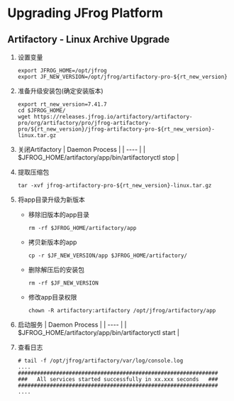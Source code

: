 # Upgrading JFrog Platform
## Artifactory - Linux Archive Upgrade

1. 设置变量
    ```
    export JFROG_HOME=/opt/jfrog
    export JF_NEW_VERSION=/opt/jfrog/artifactory-pro-${rt_new_version}
    ```
2. 准备升级安装包(确定安装版本)
    ```
    export rt_new_version=7.41.7
    cd $JFROG_HOME/
    wget https://releases.jfrog.io/artifactory/artifactory-pro/org/artifactory/pro/jfrog-artifactory-pro/${rt_new_version}/jfrog-artifactory-pro-${rt_new_version}-linux.tar.gz
    ```

3. 关闭Artifactory
    | Daemon Process |
    | ---- |
    | $JFROG_HOME/artifactory/app/bin/artifactoryctl stop |

4. 提取压缩包
    ```
    tar -xvf jfrog-artifactory-pro-${rt_new_version}-linux.tar.gz
    ```
5. 将app目录升级为新版本
    - 移除旧版本的app目录
        ```
        rm -rf $JFROG_HOME/artifactory/app
        ```
    - 拷贝新版本的app
        ```
        cp -r $JF_NEW_VERSION/app $JFROG_HOME/artifactory/
        ```
    - 删除解压后的安装包
        ```
        rm -rf $JF_NEW_VERSION
        ```
    - 修改app目录权限
        ```
        chown -R artifactory:artifactory /opt/jfrog/artifactory/app
        ```
5. 启动服务
    | Daemon Process |
    | ---- |
    | $JFROG_HOME/artifactory/app/bin/artifactoryctl start |
6. 查看日志
    ```
    # tail -f /opt/jfrog/artifactory/var/log/console.log
    ....
    ###############################################################
    ###   All services started successfully in xx.xxx seconds   ###
    ###############################################################
    ....
    ```